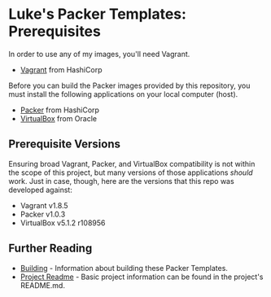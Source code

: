 Luke's Packer Templates: Prerequisites
======================================

In order to use any of my images, you'll need Vagrant.

- [Vagrant](https://www.vagrantup.com/downloads.html) from HashiCorp

Before you can build the Packer images provided by this repository,
you must install the following applications on your local computer (host).

- [Packer](https://www.packer.io/downloads.html) from HashiCorp
- [VirtualBox](https://www.virtualbox.org/wiki/Downloads) from Oracle

## Prerequisite Versions

Ensuring broad Vagrant, Packer, and VirtualBox compatibility is not
within the scope of this project, but many versions of those
applications _should_ work.  Just in case, though, here are the versions
that this repo was developed against:

* Vagrant v1.8.5
* Packer v1.0.3
* VirtualBox v5.1.2 r108956

## Further Reading

* [Building](./building.md) - Information about building these Packer Templates.
* [Project Readme](../README.md) - Basic project information can be
found in the project's README.md.
